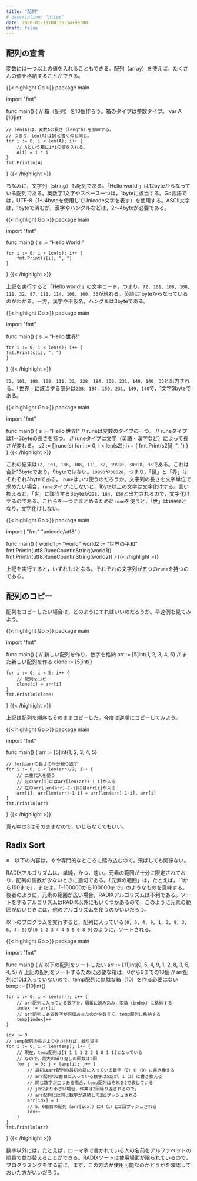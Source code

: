 ```yaml
---
title: "配列"
# description: "https"
date: 2020-01-19T00:36:14+09:00
draft: false
---
```


## 配列の宣言
変数には一つ以上の値を入れることもできる。配列（array）を使えば，たくさんの値を格納することができる。

{{< highlight Go >}}
package main

import "fmt"

func main() {
    // 箱（配列）を10個作ろう。箱のタイプは整数タイプ。
    var A [10]int

    // len(A)は，変数Aの長さ（length）を意味する。
    // つまり，len(A)は10と書くのと同じ。
    for i := 0; i < len(A); i++ {
        // Aという箱にi*iの値を入れる。
        A[i] = i * i
    }
    fmt.Println(A)
}
{{< /highlight >}}

ちなみに，文字列（string）も配列である。「Hello world!」は12byteからなっている配列である。英数字1文字やスペース一つは，1byteに該当する。Go言語では，UTF-8（1～4byteを使用してUnicode文字を表す）を使用する。ASCII文字は，1byteで済むが，漢字やハングルなどは，2～4byteが必要である。

{{< highlight Go >}}
package main

import "fmt"

func main() {
    s := "Hello World!"

    for i := 0; i < len(s); i++ {
        fmt.Print(s[i], ", ")
    }
}
{{< /highlight >}}

上記を実行すると「Hello world!」の文字コード，つまり，`72, 101, 108, 108, 111, 32, 87, 111, 114, 108, 100, 33`が現れる。英語は1byteからなっているのがわかる。一方，漢字や平仮名，ハングルは3byteである。

{{< highlight Go >}}
package main

import "fmt"

func main() {
    s := "Hello 世界!"

    for i := 0; i < len(s); i++ {
    fmt.Print(s[i], ", ")
    }
}
{{< /highlight >}}

`72, 101, 108, 108, 111, 32, 228, 184, 150, 231, 149, 140, 33`と出力される。「世界」に該当する部分は`228, 184, 150, 231, 149, 140`で，1文字3byteである。

{{< highlight Go >}}
package main

import "fmt"

func main() {
    s := "Hello 世界!"
    // runeは変数のタイプの一つ。
    // runeタイプは1～3byteの長さを持つ。
    // runeタイプは文字（英語・漢字など）によって長さが変わる。
    s2 := []rune(s)
    for i := 0; i < len(s2); i++ {
    fmt.Print(s2[i], ", ")
    }
}
{{< /highlight >}}

これの結果は`72, 101, 108, 108, 111, 32, 19990, 30028, 33`である。これは合計13byteであり，9byteではない。`19990`や`30028`，つまり，「世」と「界」はそれぞれ3byteである。
`rune`はいつ使うのだろうか。文字列の長さを文字単位で求めたい場合，`rune`タイプにしないと，1byte以上の文字は文字化けする。言い換えると，「世」に該当する3byteが`228, 184, 150`と出力されるので，文字化けするのである。これらを一つにまとめるために`rune`を使うと，「世」は`19990`となり，文字化けしない。

{{< highlight Go >}}
package main

import (
    "fmt"
    "unicode/utf8"
)

func main() {
    world1 := "world"
    world2 := "世界の平和"
    fmt.Println(utf8.RuneCountInString(world1))
    fmt.Println(utf8.RuneCountInString(world2))
}
{{< /highlight >}}

上記を実行すると，いずれも`5`となる。それぞれの文字列が五つの`rune`を持つのである。

## 配列のコピー
配列をコピーしたい場合は，どのようにすればいいのだろうか。早速例を見てみよう。

{{< highlight Go >}}
package main

import "fmt"

func main() {
    // 新しい配列を作り，数字を格納
    arr := [5]int{1, 2, 3, 4, 5}
    // また新しい配列を作る
    clone := [5]int{}

    for i := 0; i < 5; i++ {
        // 配列をコピー
        clone[i] = arr[i]
    }
    fmt.Println(clone)
}
{{< /highlight >}}

上記は配列を順序もそのままコピーした。今度は逆順にコピーしてみよう。

{{< highlight Go >}}
package main

import "fmt"

func main() {
    arr := [5]int{1, 2, 3, 4, 5}

    // forはarrの長さの半分繰り返す
    for i := 0; i < len(arr)/2; i++ {
        // 二重代入を使う
        // 左のarr[i]にはarr[len(arr)-1-i]が入る
        // 左のarr[len(arr)-1-i]にはarr[i]が入る
        arr[i], arr[len(arr)-1-i] = arr[len(arr)-1-i], arr[i]
    }
    fmt.Println(arr)
}
{{< /highlight >}}

真ん中の3はそのままなので，いじらなくてもいい。

## Radix Sort
※　以下の内容は，やや専門的なところに踏み込むので，飛ばしても関係ない。

RADIXアルゴリズムは，単純，かつ，速い。元素の範囲が十分に限定されており，配列の個数が少ないときに適切である。「元素の範囲」は，たとえば，「1から100まで」，または，「-100000から100000まで」のようなものを意味する。後者のように，元素の範囲が広い場合，RADIXアルゴリズムは不利である。ソートをするアルゴリズムはRADIX以外にもいくつかあるので，このように元素の範囲が広いときには，他のアルゴリズムを使うのがいいだろう。

以下のプログラムを実行すると，配列に入っている`{0, 5, 4, 9, 1, 2, 8, 3, 6, 4, 5}`が`[0 1 2 3 4 4 5 5 6 8 9]`のように，ソートされる。

{{< highlight Go >}}
package main

import "fmt"

func main() {
    // 以下の配列をソートしたい
    arr := [11]int{0, 5, 4, 9, 1, 2, 8, 3, 6, 4, 5}
    // 上記の配列をソートするために必要な箱は，0から9までの10個
    // arr配列に10は入っていないので，temp配列に無駄な箱（10）を作る必要はない
    temp := [10]int{}

    for i := 0; i < len(arr); i++ {
        // arr配列に入っている数字を，順番に読み込み，変数（index）に格納する
        index := arr[i]
        // arr配列にある数字が何個あったのかを数えて，temp配列に格納する
        temp[index]++
    }

    idx := 0
    // temp配列の長さより小さければ，繰り返す
    for i := 0; i < len(temp); i++ {
        // 現在，temp配列は[1 1 1 1 2 2 1 0 1 1]となっている
        // なので，最大の繰り返しの回数は2回
        for j := 0; j < temp[i]; j++ {
            // 最初はarr配列の最初の箱に入っている数字（0）を（0）に書き換える
            // arr配列の2番目に入っている数字は5だが，i（1）に書き換える
            // 同じ数字が二つある場合，temp配列はそれを2で表している
            // jが2より小さい場合，作業は2回繰り返されるので，
            // arr配列には同じ数字が連続して2回プッシュされる
            arr[idx] = i
            // 5，6番目の配列（arr[idx]）に4（i）は2回プッシュされる
            idx++
        }
    }
    fmt.Println(arr)
}
{{< /highlight >}}

数字以外には，たとえば，ローマ字で書かれている人の名前をアルファベットの順番で並び替えることができる。RADIXソートは使用場面が限られているので，プログラミングをする前に，まず，この方法が使用可能なのかどうかを確認しておいた方がいいだろう。